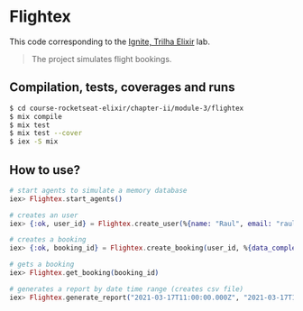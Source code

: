 # Flightex

This code corresponding to the [Ignite, Trilha Elixir](https://app.rocketseat.com.br/ignite/elixir/) lab.

> The project simulates flight bookings.

## Compilation, tests, coverages and runs

```bash
$ cd course-rocketseat-elixir/chapter-ii/module-3/flightex
$ mix compile
$ mix test
$ mix test --cover
$ iex -S mix
```

## How to use?

```elixir
# start agents to simulate a memory database
iex> Flightex.start_agents()

# creates an user
iex> {:ok, user_id} = Flightex.create_user(%{name: "Raul", email: "raul@mail.com", cpf: "65977019092"})

# creates a booking
iex> {:ok, booking_id} = Flightex.create_booking(user_id, %{data_completa: "2021-03-17T11:00:00.000Z", cidade_origem: "Rio de Janeiro", cidade_destino: "São Paulo"})

# gets a booking
iex> Flightex.get_booking(booking_id)

# generates a report by date time range (creates csv file)
iex> Flightex.generate_report("2021-03-17T11:00:00.000Z", "2021-03-17T11:00:00.000Z", "report_test.csv")
```

